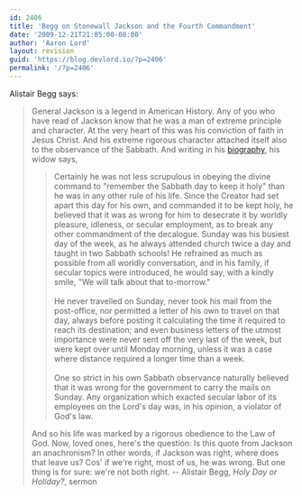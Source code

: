 ```yaml
---
id: 2406
title: 'Begg on Stonewall Jackson and the Fourth Commandment'
date: '2009-12-21T21:05:00-08:00'
author: 'Aaron Lord'
layout: revision
guid: 'https://blog.devlord.io/?p=2406'
permalink: '/?p=2406'
---
```


Alistair Begg says: <blockquote>General Jackson is a legend in American History.  Any of you who have read of Jackson know that he was a man of extreme principle and character.  At the very heart of this was his conviction of faith in Jesus Christ.  And his extreme rigorous character attached itself also to the observance of the Sabbath.  And writing in his <a href="http://books.google.com/books?id=D_BSA0GZn8QC&amp;pg=PA74&amp;ei=MOAvS7rAFYuolQSOxejSAw&amp;cd=1#v=onepage&amp;q=&amp;f=false">biography</a>, his widow says,<blockquote>Certainly he was not less scrupulous in obeying the divine command to "remember the Sabbath day to keep it holy" than he was in any other rule of his life. Since the Creator had set apart this day for his own, and commanded it to be kept holy, he believed that it was as wrong for him to desecrate it by worldly pleasure, idleness, or secular employment, as to break any other commandment of the decalogue. Sunday was his busiest day of the week, as he always attended church twice a day and taught in two Sabbath schools! He refrained as much as possible from all worldly conversation, and in his family, if secular topics were introduced, he would say, with a kindly smile, "We will talk about that to-morrow."<br /><br />He never travelled on Sunday, never took his mail from the post-office, nor permitted a letter of his own to travel on that day, always before posting it calculating the time it required to reach its destination; and even business letters of the utmost importance were never sent off the very last of the week, but were kept over until Monday morning, unless it was a case where distance required a longer time than a week.<br /><br />One so strict in his own Sabbath observance naturally believed that it was wrong for the government to carry the mails on Sunday. Any organization which exacted secular labor of its employees on the Lord's day was, in his opinion, a violator of God's law.</blockquote>And so his life was marked by a rigorous obedience to the Law of God.  Now, loved ones, here's the question: Is this quote from Jackson an anachronism?  In other words, if Jackson was right, where does that leave us?  Cos' if we're right, most of us, he was wrong.  But one thing is for sure: we're not both right.  -- Alistair Begg, <i><span class="removed_link" title="http://s3.amazonaws.com/tflmedia/free_downloads/1692-holydayorholidaypartone.mp3">Holy Day or Holiday?</span></i>, sermon</blockquote>